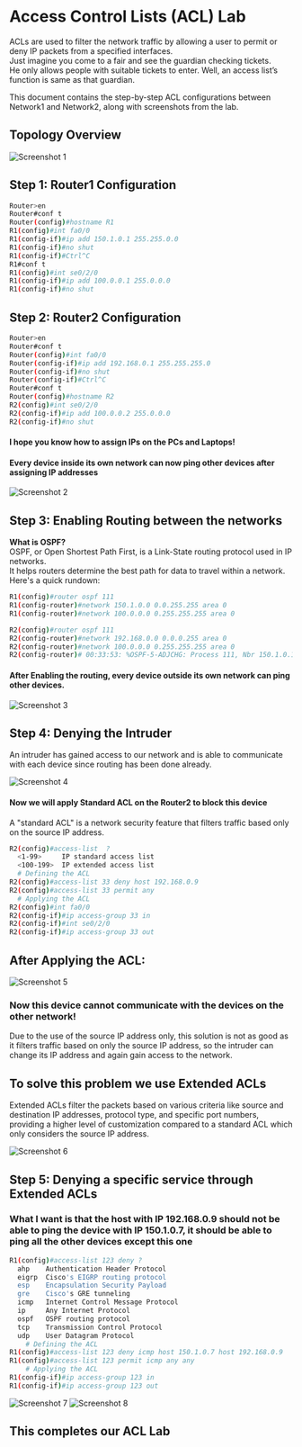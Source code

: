 # Access Control Lists (ACL) Lab

ACLs are used to filter the network traffic by allowing a user to permit or deny IP packets from a specified interfaces.   
Just imagine you come to a fair and see the guardian checking tickets.  
He only allows people with suitable tickets to enter. Well, an access list’s function is same as that guardian.  

This document contains the step-by-step ACL configurations between Network1 and Network2, along with screenshots from the lab.
## Topology Overview

![Screenshot 1](https://github.com/user-attachments/assets/9c88ce48-b215-4539-8bd2-07dd653aaec1)

## Step 1: Router1 Configuration
```bash
Router>en
Router#conf t
Router(config)#hostname R1
R1(config)#int fa0/0
R1(config-if)#ip add 150.1.0.1 255.255.0.0
R1(config-if)#no shut
R1(config-if)#Ctrl^C
R1#conf t
R1(config)#int se0/2/0
R1(config-if)#ip add 100.0.0.1 255.0.0.0
R1(config-if)#no shut
```
## Step 2: Router2 Configuration
```bash
Router>en
Router#conf t
Router(config)#int fa0/0
Router(config-if)#ip add 192.168.0.1 255.255.255.0
Router(config-if)#no shut
Router(config-if)#Ctrl^C
Router#conf t
Router(config)#hostname R2
R2(config)#int se0/2/0
R2(config-if)#ip add 100.0.0.2 255.0.0.0
R2(config-if)#no shut
```
#### I hope you know how to assign IPs on the PCs and Laptops!
#### Every device inside its own network can now ping other devices after assigning IP addresses

![Screenshot 2](https://github.com/user-attachments/assets/fddbf33d-a65a-426d-b44e-12d72eb8f08c)

## Step 3: Enabling Routing between the networks
**What is OSPF?**  
OSPF, or Open Shortest Path First, is a Link-State routing protocol used in IP networks.  
It helps routers determine the best path for data to travel within a network. Here's a quick rundown:
```bash
R1(config)#router ospf 111
R1(config-router)#network 150.1.0.0 0.0.255.255 area 0
R1(config-router)#network 100.0.0.0 0.255.255.255 area 0
```
```bash
R2(config)#router ospf 111
R2(config-router)#network 192.168.0.0 0.0.0.255 area 0
R2(config-router)#network 100.0.0.0 0.255.255.255 area 0
R2(config-router)# 00:33:53: %OSPF-5-ADJCHG: Process 111, Nbr 150.1.0.1 on Serial0/2/0 from LOADING to FULL, Loading Done
```
#### After Enabling the routing, every device outside its own network can ping other devices.

![Screenshot 3](https://github.com/user-attachments/assets/1071b68e-b63a-4b23-b3ed-bbbd1cf63700)

## Step 4: Denying the Intruder
An intruder has gained access to our network and is able to communicate with each device since routing has been done already.

![Screenshot 4](https://github.com/user-attachments/assets/30ebcbce-fda2-43ec-aaa7-56ca645fae4b)

#### Now we will apply Standard ACL on the Router2 to block this device
A "standard ACL" is a network security feature that filters traffic based only on the source IP address.
```bash
R2(config)#access-list  ?
  <1-99>     IP standard access list
  <100-199>  IP extended access list
  # Defining the ACL
R2(config)#access-list 33 deny host 192.168.0.9
R2(config)#access-list 33 permit any
  # Applying the ACL
R2(config)#int fa0/0
R2(config-if)#ip access-group 33 in
R2(config-if)#int se0/2/0
R2(config-if)#ip access-group 33 out
```
## After Applying the ACL:

![Screenshot 5](https://github.com/user-attachments/assets/17989ec8-03d0-48b8-a2d0-9cc6c4b8d5be)

### Now this device cannot communicate with the devices on the other network!   
Due to the use of the source IP address only, this solution is not as good as it filters traffic based on only the source IP address, so the intruder can change its IP address and again gain access to the network.  

## To solve this problem we use Extended ACLs
Extended ACLs filter the packets based on various criteria like source and destination IP addresses, protocol type, and specific port numbers, providing a higher level of customization compared to a standard ACL which only considers the source IP address.

![Screenshot 6](https://github.com/user-attachments/assets/934fcf2a-646b-4865-86e4-7e53798487b3)

## Step 5: Denying a specific service through Extended ACLs

### What I want is that the host with IP 192.168.0.9 should not be able to ping the device with IP 150.1.0.7, it should be able to ping all the other devices except this one

```bash
R1(config)#access-list 123 deny ?
  ahp    Authentication Header Protocol
  eigrp  Cisco's EIGRP routing protocol
  esp    Encapsulation Security Payload
  gre    Cisco's GRE tunneling
  icmp   Internet Control Message Protocol
  ip     Any Internet Protocol
  ospf   OSPF routing protocol
  tcp    Transmission Control Protocol
  udp    User Datagram Protocol
	# Defining the ACL
R1(config)#access-list 123 deny icmp host 150.1.0.7 host 192.168.0.9
R1(config)#access-list 123 permit icmp any any
	# Applying the ACL
R1(config-if)#ip access-group 123 in
R1(config-if)#ip access-group 123 out
```
![Screenshot 7](https://github.com/user-attachments/assets/d027391d-1811-4295-9f9d-1b09140dc853)
![Screenshot 8](https://github.com/user-attachments/assets/a49e19b5-3747-498a-900d-60a7d7b34998)

## This completes our ACL Lab
